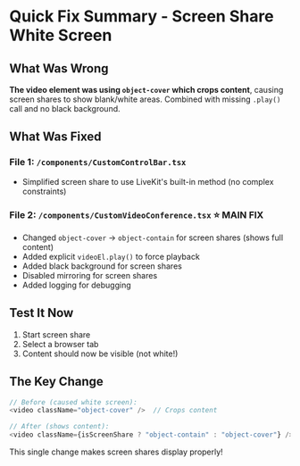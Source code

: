 # Quick Fix Summary - Screen Share White Screen

## What Was Wrong
**The video element was using `object-cover` which crops content**, causing screen shares to show blank/white areas. Combined with missing `.play()` call and no black background.

## What Was Fixed

### File 1: `/components/CustomControlBar.tsx`
- Simplified screen share to use LiveKit's built-in method (no complex constraints)

### File 2: `/components/CustomVideoConference.tsx` ⭐ **MAIN FIX**
- Changed `object-cover` → `object-contain` for screen shares (shows full content)
- Added explicit `videoEl.play()` to force playback
- Added black background for screen shares
- Disabled mirroring for screen shares
- Added logging for debugging

## Test It Now
1. Start screen share
2. Select a browser tab
3. Content should now be visible (not white!)

## The Key Change
```typescript
// Before (caused white screen):
<video className="object-cover" />  // Crops content

// After (shows content):
<video className={isScreenShare ? "object-contain" : "object-cover"} />
```

This single change makes screen shares display properly!
